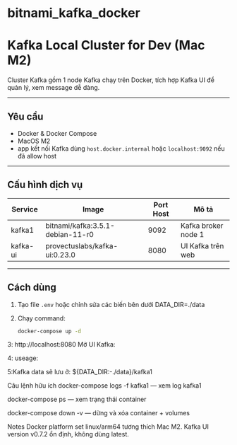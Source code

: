 # bitnami_kafka_docker

# Kafka Local Cluster for Dev (Mac M2)

Cluster Kafka gồm 1 node Kafka chạy trên Docker, tích hợp Kafka UI để quản lý, xem message dễ dàng.

---

## Yêu cầu

- Docker & Docker Compose
- MacOS M2
- app kết nối Kafka dùng `host.docker.internal` hoặc `localhost:9092` nếu đã allow host

---

## Cấu hình dịch vụ

| Service  | Image                            | Port Host | Mô tả               |
| -------- | -------------------------------- | --------- | ------------------- |
| kafka1   | bitnami/kafka:3.5.1-debian-11-r0 | 9092      | Kafka broker node 1 |
| kafka-ui | provectuslabs/kafka-ui:0.23.0    | 8080      | UI Kafka trên web   |

---

## Cách dùng

1. Tạo file `.env` hoặc chỉnh sửa các biến bên dưới
   DATA_DIR=./data

2. Chạy command:

   ```bash
   docker-compose up -d
   ```

3: http://localhost:8080 Mở UI Kafka:

4: useage:

5:Kafka data sẽ lưu ở:
${DATA_DIR:-./data}/kafka1

Câu lệnh hữu ích
docker-compose logs -f kafka1 — xem log kafka1

docker-compose ps — xem trạng thái container

docker-compose down -v — dừng và xóa container + volumes

Notes
Docker platform set linux/arm64 tương thích Mac M2.
Kafka UI version v0.7.2 ổn định, không dùng latest.
